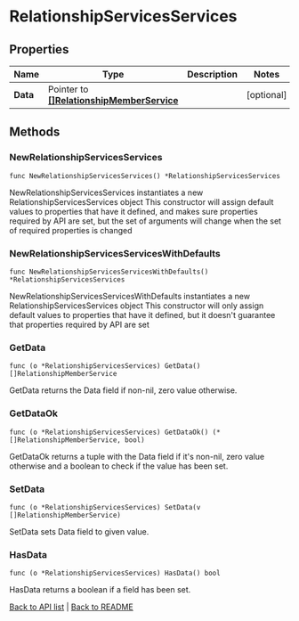 # RelationshipServicesServices

## Properties

Name | Type | Description | Notes
------------ | ------------- | ------------- | -------------
**Data** | Pointer to [**[]RelationshipMemberService**](RelationshipMemberService.md) |  | [optional] 

## Methods

### NewRelationshipServicesServices

`func NewRelationshipServicesServices() *RelationshipServicesServices`

NewRelationshipServicesServices instantiates a new RelationshipServicesServices object
This constructor will assign default values to properties that have it defined,
and makes sure properties required by API are set, but the set of arguments
will change when the set of required properties is changed

### NewRelationshipServicesServicesWithDefaults

`func NewRelationshipServicesServicesWithDefaults() *RelationshipServicesServices`

NewRelationshipServicesServicesWithDefaults instantiates a new RelationshipServicesServices object
This constructor will only assign default values to properties that have it defined,
but it doesn't guarantee that properties required by API are set

### GetData

`func (o *RelationshipServicesServices) GetData() []RelationshipMemberService`

GetData returns the Data field if non-nil, zero value otherwise.

### GetDataOk

`func (o *RelationshipServicesServices) GetDataOk() (*[]RelationshipMemberService, bool)`

GetDataOk returns a tuple with the Data field if it's non-nil, zero value otherwise
and a boolean to check if the value has been set.

### SetData

`func (o *RelationshipServicesServices) SetData(v []RelationshipMemberService)`

SetData sets Data field to given value.

### HasData

`func (o *RelationshipServicesServices) HasData() bool`

HasData returns a boolean if a field has been set.


[Back to API list](../README.md#documentation-for-api-endpoints) | [Back to README](../README.md)

